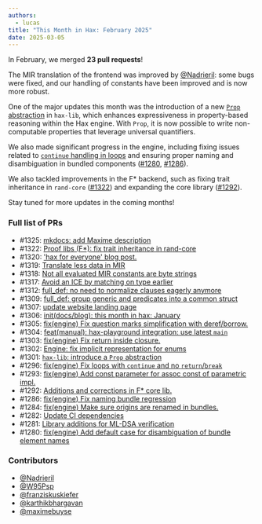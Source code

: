 ```yaml
---
authors:
  - lucas
title: "This Month in Hax: February 2025"
date: 2025-03-05
---
```


In February, we merged **23 pull requests**!

The MIR translation of the frontend was improved by
[@Nadrieril](https://github.com/Nadrieril): some bugs were fixed, and our
handling of constants have been improved and is now more robust. 

One of the major updates this month was the introduction of a new
[`Prop` abstraction](https://github.com/cryspen/hax/pull/1301) in `hax-lib`,
which enhances expressiveness in property-based reasoning within the Hax
engine. With `Prop`, it is now possible to write non-computable properties that leverage universal quantifiers.

We also made significant progress in the engine, including fixing issues
related to [`continue` handling in loops](https://github.com/cryspen/hax/pull/1296) 
and ensuring proper naming and disambiguation in bundled components 
([#1280](https://github.com/cryspen/hax/pull/1280), [#1286](https://github.com/cryspen/hax/pull/1286)).

We also tackled improvements in the F\* backend, such as fixing trait
inheritance in `rand-core` ([#1322](https://github.com/cryspen/hax/pull/1322)) and 
expanding the core library ([#1292](https://github.com/cryspen/hax/pull/1292)).

Stay tuned for more updates in the coming months!

### Full list of PRs

* \#1325: [mkdocs: add Maxime description](https://github.com/cryspen/hax/pull/1325)
* \#1322: [Proof libs (F*): fix trait inheritance in rand-core](https://github.com/cryspen/hax/pull/1322)
* \#1320: ['hax for everyone' blog post.](https://github.com/cryspen/hax/pull/1320)
* \#1319: [Translate less data in MIR](https://github.com/cryspen/hax/pull/1319)
* \#1318: [ Not all evaluated MIR constants are byte strings](https://github.com/cryspen/hax/pull/1318)
* \#1317: [Avoid an ICE by matching on type earlier](https://github.com/cryspen/hax/pull/1317)
* \#1312: [full_def: no need to normalize clauses eagerly anymore](https://github.com/cryspen/hax/pull/1312)
* \#1309: [full_def: group generic and predicates into a common struct](https://github.com/cryspen/hax/pull/1309)
* \#1307: [update website landing page](https://github.com/cryspen/hax/pull/1307)
* \#1306: [init(docs/blog): this month in hax: January](https://github.com/cryspen/hax/pull/1306)
* \#1305: [fix(engine) Fix question marks simplification with deref/borrow.](https://github.com/cryspen/hax/pull/1305)
* \#1304: [feat(manual): hax-playground integration: use latest `main`](https://github.com/cryspen/hax/pull/1304)
* \#1303: [fix(engine) Fix return inside closure.](https://github.com/cryspen/hax/pull/1303)
* \#1302: [Engine: fix implicit representation for enums](https://github.com/cryspen/hax/pull/1302)
* \#1301: [`hax-lib`: introduce a `Prop` abstraction](https://github.com/cryspen/hax/pull/1301)
* \#1296: [fix(engine) Fix loops with `continue` and no `return`/`break`](https://github.com/cryspen/hax/pull/1296)
* \#1293: [fix(engine) Add const parameter for assoc const of parametric impl.](https://github.com/cryspen/hax/pull/1293)
* \#1292: [Additions and corrections in F* core lib.](https://github.com/cryspen/hax/pull/1292)
* \#1286: [fix(engine) Fix naming bundle regression](https://github.com/cryspen/hax/pull/1286)
* \#1284: [fix(engine) Make sure origins are renamed in bundles.](https://github.com/cryspen/hax/pull/1284)
* \#1282: [Update CI dependencies](https://github.com/cryspen/hax/pull/1282)
* \#1281: [Library additions for ML-DSA verification](https://github.com/cryspen/hax/pull/1281)
* \#1280: [fix(engine) Add default case for disambiguation of bundle element names](https://github.com/cryspen/hax/pull/1280)

### Contributors
* [@Nadrieril](https://github.com/Nadrieril)
* [@W95Psp](https://github.com/W95Psp)
* [@franziskuskiefer](https://github.com/franziskuskiefer)
* [@karthikbhargavan](https://github.com/karthikbhargavan)
* [@maximebuyse](https://github.com/maximebuyse)

